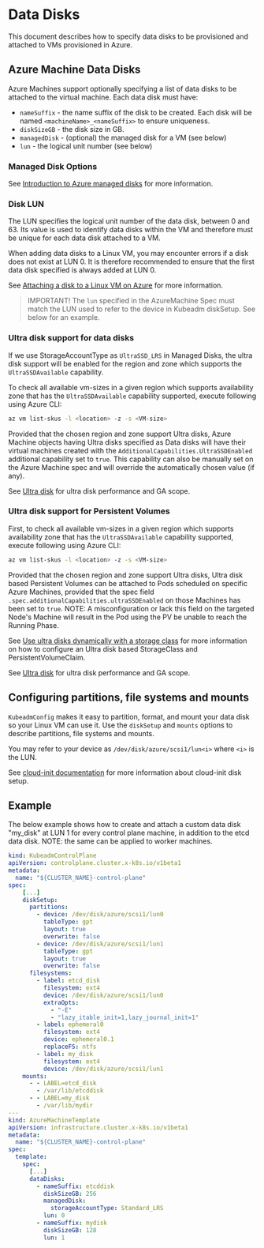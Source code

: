 # Data Disks

This document describes how to specify data disks to be provisioned and attached to VMs provisioned in Azure. 

## Azure Machine Data Disks

Azure Machines support optionally specifying a list of data disks to be attached to the virtual machine. Each data disk must have:
 - `nameSuffix` - the name suffix of the disk to be created. Each disk will be named `<machineName>_<nameSuffix>` to ensure uniqueness. 
 - `diskSizeGB` - the disk size in GB.
 - `managedDisk` - (optional) the managed disk for a VM (see below)
 - `lun` - the logical unit number (see below)

### Managed Disk Options

See [Introduction to Azure managed disks](https://docs.microsoft.com/en-us/azure/virtual-machines/managed-disks-overview) for more information.
 
### Disk LUN
 
 The LUN specifies the logical unit number of the data disk, between 0 and 63. Its value is used to identify data disks within the VM and therefore must be unique for each data disk attached to a VM.
 
 When adding data disks to a Linux VM, you may encounter errors if a disk does not exist at LUN 0. It is therefore recommended to ensure that the first data disk specified is always added at LUN 0.
 
 See [Attaching a disk to a Linux VM on Azure](https://docs.microsoft.com/en-us/azure/virtual-machines/linux/add-disk) for more information.
 
 > IMPORTANT! The `lun` specified in the AzureMachine Spec must match the LUN used to refer to the device in Kubeadm diskSetup. See below for an example.

### Ultra disk support for data disks
If we use StorageAccountType as `UltraSSD_LRS` in Managed Disks, the ultra disk support will be enabled for the region and zone which supports the `UltraSSDAvailable` capability.

To check all available vm-sizes in a given region which supports availability zone that has the `UltraSSDAvailable` capability supported, execute following using Azure CLI:
```bash
az vm list-skus -l <location> -z -s <VM-size>
```

Provided that the chosen region and zone support Ultra disks, Azure Machine objects having Ultra disks specified as Data disks will have their virtual machines created with the `AdditionalCapabilities.UltraSSDEnabled` additional capability set to `true`. This capability can also be manually set on the Azure Machine spec and will override the automatically chosen value (if any).

See [Ultra disk](https://docs.microsoft.com/en-us/azure/virtual-machines/disks-types#ultra-disk) for ultra disk performance and GA scope.

### Ultra disk support for Persistent Volumes
First, to check all available vm-sizes in a given region which supports availability zone that has the `UltraSSDAvailable` capability supported, execute following using Azure CLI:
```bash
az vm list-skus -l <location> -z -s <VM-size>
```

Provided that the chosen region and zone support Ultra disks, Ultra disk based Persistent Volumes can be attached to Pods scheduled on specific Azure Machines, provided that the spec field `.spec.additionalCapabilities.ultraSSDEnabled` on those Machines has been set to `true`.
NOTE: A misconfiguration or lack this field on the targeted Node's Machine will result in the Pod using the PV be unable to reach the Running Phase.

See [Use ultra disks dynamically with a storage class](https://docs.microsoft.com/en-us/azure/aks/use-ultra-disks#use-ultra-disks-dynamically-with-a-storage-class) for more information on how to configure an Ultra disk based StorageClass and PersistentVolumeClaim.

See [Ultra disk](https://docs.microsoft.com/en-us/azure/virtual-machines/disks-types#ultra-disk) for ultra disk performance and GA scope.

## Configuring partitions, file systems and mounts 

`KubeadmConfig` makes it easy to partition, format, and mount your data disk so your Linux VM can use it. Use the `diskSetup` and `mounts` options to describe partitions, file systems and mounts.

You may refer to your device as `/dev/disk/azure/scsi1/lun<i>` where `<i>` is the LUN.

See [cloud-init documentation](https://cloudinit.readthedocs.io/en/latest/topics/modules.html#disk-setup) for more information about cloud-init disk setup.


## Example

The below example shows how to create and attach a custom data disk "my_disk" at LUN 1 for every control plane machine, in addition to the etcd data disk. 
NOTE: the same can be applied to worker machines.

````yaml
kind: KubeadmControlPlane
apiVersion: controlplane.cluster.x-k8s.io/v1beta1
metadata:
  name: "${CLUSTER_NAME}-control-plane"
spec:
    [...]
    diskSetup:
      partitions:
        - device: /dev/disk/azure/scsi1/lun0
          tableType: gpt
          layout: true
          overwrite: false
        - device: /dev/disk/azure/scsi1/lun1
          tableType: gpt
          layout: true
          overwrite: false
      filesystems:
        - label: etcd_disk
          filesystem: ext4
          device: /dev/disk/azure/scsi1/lun0
          extraOpts:
            - "-E"
            - "lazy_itable_init=1,lazy_journal_init=1"
        - label: ephemeral0
          filesystem: ext4
          device: ephemeral0.1
          replaceFS: ntfs
        - label: my_disk
          filesystem: ext4
          device: /dev/disk/azure/scsi1/lun1
    mounts:
      - - LABEL=etcd_disk
        - /var/lib/etcddisk
      - - LABEL=my_disk
        - /var/lib/mydir
---
kind: AzureMachineTemplate
apiVersion: infrastructure.cluster.x-k8s.io/v1beta1
metadata:
  name: "${CLUSTER_NAME}-control-plane"
spec:
  template:
    spec:
      [...]
      dataDisks:
        - nameSuffix: etcddisk
          diskSizeGB: 256
          managedDisk:
            storageAccountType: Standard_LRS
          lun: 0
        - nameSuffix: mydisk
          diskSizeGB: 128
          lun: 1
````
